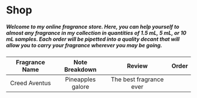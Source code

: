 # Shop
##### Welcome to my online fragrance store. Here, you can help yourself to almost any fragrance in my collection in quantities of 1.5 mL, 5 mL, or 10 mL samples. Each order will be pipetted into a quality decant that will allow you to carry your fragrance wherever you may be going. 



| Fragrance Name | Note Breakdown | Review | Order |
|:---:|:---:|:---:|:---:|
| Creed Aventus  | Pineapples galore | The best fragrance ever | 

